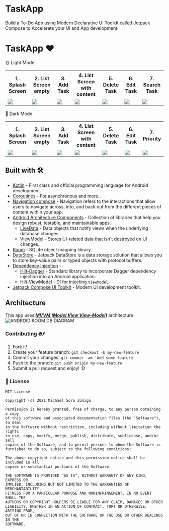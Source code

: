 # TaskApp
Build a To-Do App using Modern Declarative UI Toolkit called Jetpack Compose to Accelerate your UI and App development.

# TaskApp ❤️
🌞 Light Mode
<table style="width:100%">
  <tr>
    <th>1. Splash Screen </th>
    <th>2. List Screen empty </th> 
    <th>3. Add Task  </th>
    <th>4. List Screen with content </th> 
    <th>5. Delete Task </th> 
    <th>6. Edit Task  </th> 
    <th>7. Search Task </th>
  </tr>
  <tr>
    <td><img src = "https://user-images.githubusercontent.com/46753453/136623871-11a6b7a8-ba3b-4464-b288-6047111164e4.png" /></td> 
    <td><img src = "https://user-images.githubusercontent.com/46753453/136623943-f60ef9cd-9fd3-4ac0-93d7-bc66e5985740.png" /></td>
    <td><img src = "https://user-images.githubusercontent.com/46753453/136624029-ecba4fb3-a3cb-4cb6-9b7c-97568a32c1ef.png" /></td> 
    <td><img src = "https://user-images.githubusercontent.com/46753453/136624208-ed74ed37-d8a0-4e92-a49c-bed684627f7a.png "/></td> 
    <td><img src = "https://user-images.githubusercontent.com/46753453/136624402-adf9e891-ae6f-43d8-9f71-fe3a1fd9558e.png" /></td> 
    <td><img src = "https://user-images.githubusercontent.com/46753453/136624554-bfbf17cd-d9b5-4105-85d7-b1ce71ccb946.png" /></td> 
    <td><img src = "https://user-images.githubusercontent.com/46753453/136624696-147b2190-baf3-45de-8e82-84e852bddf44.png" /></td> 
   
  </tr>
</table>

🌙 Dark Mode
<table style="width:100%">
  <tr>
    <th>1. Splash Screen </th>
    <th>2. List Screen empty </th> 
    <th>3. Add Task  </th>
    <th>4. List Screen with content </th> 
    <th>5. Delete Task </th> 
    <th>6. Edit Task  </th> 
    <th>7. Priority </th>
  </tr>
  <tr>
    <td><img src = "https://user-images.githubusercontent.com/46753453/136625513-855eaa50-efe4-48d6-8f12-1480a1c6b9f2.png" /></td> 
    <td><img src = "https://user-images.githubusercontent.com/46753453/136625867-7bb0ced9-e10b-4104-92bc-819c14ea9b07.png" /></td>
    <td><img src = "https://user-images.githubusercontent.com/46753453/136625639-8e3313e6-b710-4826-a072-77a07003727b.png" /></td> 
    <td><img src = "https://user-images.githubusercontent.com/46753453/136625673-20a04559-5447-4daf-8733-ad01a29b157b.png"/></td> 
    <td><img src = "https://user-images.githubusercontent.com/46753453/136625708-c28a403d-c584-4b79-9a63-df56b95ba64e.png" /></td> 
    <td><img src = "https://user-images.githubusercontent.com/46753453/136625744-9199a07e-4816-4583-a35d-9cb44d99503d.png" /></td> 
    <td><img src = "https://user-images.githubusercontent.com/46753453/136625773-62c5698e-a655-4719-b804-5f79cf9660ba.png" /></td> 
   
  </tr>
</table>

## Built with 🛠
- [Kotlin](https://kotlinlang.org/) - First class and official programming language for Android development.
- [Coroutines](https://kotlinlang.org/docs/reference/coroutines-overview.html) - For asynchronous and more..
- [Navigation compose](https://developer.android.com/jetpack/compose/navigation) - Navigation refers to the interactions that allow users to navigate across, into, and back out from the different pieces of content within your app.
- [Android Architecture Components](https://developer.android.com/topic/libraries/architecture) - Collection of libraries that help you design robust, testable, and maintainable apps.
  - [LiveData](https://developer.android.com/topic/libraries/architecture/livedata) - Data objects that notify views when the underlying database changes.
  - [ViewModel](https://developer.android.com/topic/libraries/architecture/viewmodel) - Stores UI-related data that isn't destroyed on UI changes. 
 - [Room](https://developer.android.com/topic/libraries/architecture/room) - SQLite object mapping library.
- [DataStore](https://developer.android.com/topic/libraries/architecture/datastore) - Jetpack DataStore is a data storage solution that allows you to store key-value pairs or typed objects with protocol buffers.
- [Dependency Injection](https://developer.android.com/training/dependency-injection) - 
  - [Hilt-Dagger](https://dagger.dev/hilt/) - Standard library to incorporate Dagger dependency injection into an Android application.
  - [Hilt-ViewModel](https://developer.android.com/training/dependency-injection/hilt-jetpack) - DI for injecting `ViewModel`.
 - [Jetpack Compose UI Toolkit](https://developer.android.com/jetpack/compose) - Modern UI development toolkit.
 
## Architecture
This app uses [***MVVM (Model View View-Model)***](https://developer.android.com/jetpack/docs/guide#recommended-app-arch) architecture.
![ANDROID ROOM DB DIAGRAM](https://developer.android.com/topic/libraries/architecture/images/final-architecture.png)

### Contributing 🔥⚡
1. Fork it!
2. Create your feature branch: `git checkout -b my-new-feature`
3. Commit your changes: `git commit -am 'Add some feature'`
4. Push to the branch: `git push origin my-new-feature`
5. Submit a pull request and enjoy! :D


### 🔖 License
```
MIT License

Copyright (c) 2021 Michael Soro Zúñiga

Permission is hereby granted, free of charge, to any person obtaining a copy
of this software and associated documentation files (the "Software"), to deal
in the Software without restriction, including without limitation the rights
to use, copy, modify, merge, publish, distribute, sublicense, and/or sell
copies of the Software, and to permit persons to whom the Software is
furnished to do so, subject to the following conditions:

The above copyright notice and this permission notice shall be included in all
copies or substantial portions of the Software.

THE SOFTWARE IS PROVIDED "AS IS", WITHOUT WARRANTY OF ANY KIND, EXPRESS OR
IMPLIED, INCLUDING BUT NOT LIMITED TO THE WARRANTIES OF MERCHANTABILITY,
FITNESS FOR A PARTICULAR PURPOSE AND NONINFRINGEMENT. IN NO EVENT SHALL THE
AUTHORS OR COPYRIGHT HOLDERS BE LIABLE FOR ANY CLAIM, DAMAGES OR OTHER
LIABILITY, WHETHER IN AN ACTION OF CONTRACT, TORT OR OTHERWISE, ARISING FROM,
OUT OF OR IN CONNECTION WITH THE SOFTWARE OR THE USE OR OTHER DEALINGS IN THE
SOFTWARE.
```
